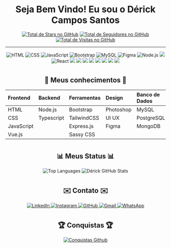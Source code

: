 # <h1 align="center">  Seja Bem Vindo! Eu sou o Dérick Campos Santos </h1>

<!-- Badges Icons GitHub -->
<p align="center">
    <a href="https://github.com/Derickcsantos?tab=repositories&sort=stargazers" target="_blank"><img alt="Total de Stars no GitHub" title="Total de Stars no GitHub" src="https://custom-icon-badges.demolab.com/github/stars/Derickcsantos?color=55960c&style=for-the-badge&labelColor=488207&logo=star" /></a>
    <a href="https://github.com/Derickcsantos?tab=followers" target="_blank"><img alt="Total de Seguidores no GitHub" title="Total de Seguidores no GitHub" src="https://custom-icon-badges.demolab.com/github/followers/Derickcsantos?color=236ad3&labelColor=1155ba&style=for-the-badge&logo=person-add&label=Seguidores&logoColor=white" /></a>
    <a href="https://github.com/antonkomarev/github-profile-views-counter" target="_blank"><img alt="Total de Visitas no GitHub" title="Total de Visitas no GitHub" src="https://komarev.com/ghpvc/?username=Derickcsantos&logo=eye&label=visitantes&color=7d077d&logoColor=white&style=for-the-badge&abbreviated=true" /></a>
</p>


------------------------------------------------------------------------------

<p align="center">
    <img src="https://img.shields.io/badge/HTML5-E34F26?style=for-the-badge&logo=html5&logoColor=white" alt="HTML">
    <img src="https://img.shields.io/badge/CSS3-1572B6?style=for-the-badge&logo=css3&logoColor=white" alt="CSS">
    <img src="https://img.shields.io/badge/JavaScript-F7DF1E?style=for-the-badge&logo=JavaScript&logoColor=white" alt="JavaScript">
    <img src="https://img.shields.io/badge/Bootstrap-563D7C?style=for-the-badge&logo=bootstrap&logoColor=white" alt="Bootstrap">
    <img src="https://img.shields.io/badge/MySQL-005C84?style=for-the-badge&logo=mysql&logoColor=white" alt="MySQL">
    <img src="https://img.shields.io/badge/Figma-F24E1E?style=for-the-badge&logo=figma&logoColor=white" alt="Figma">
    <img src="https://img.shields.io/badge/Node.js-43853D?style=for-the-badge&logo=node.js&logoColor=white" alt="Node.js">
    <img src="https://img.shields.io/badge/C%23-%2368217A.svg?style=for-the-badge&logo=c-sharp&logoColor=white">
    <img src="https://img.shields.io/badge/React-20232A?style=for-the-badge&logo=react&logoColor=61DAFB" alt="React">
    <img src="https://img.shields.io/badge/MongoDB-4EA94B?style=for-the-badge&logo=mongodb&logoColor=white">
    <img src="https://img.shields.io/badge/Supabase-181818?style=for-the-badge&logo=supabase&logoColor=white">
    <img src="https://img.shields.io/badge/Canva-%2300C4CC.svg?&style=for-the-badge&logo=Canva&logoColor=white">
    <img src="https://img.shields.io/badge/Visual_Studio_Code-0078D4?style=for-the-badge&logo=visual%20studio%20code&logoColor=white">
    <img src="https://img.shields.io/badge/Android_Studio-3DDC84?style=for-the-badge&logo=android-studio&logoColor=white">
    <img src="https://img.shields.io/badge/Trello-%23026AA7.svg?style=for-the-badge&logo=Trello&logoColor=white">
    <img src="https://img.shields.io/badge/Git-F05032.svg?style=for-the-badge&logo=git&logoColor=white">
    <img src="https://img.shields.io/badge/Vue.js-35495E.svg?style=for-the-badge&logo=vue.js&logoColor=4FC08D"
</p>

# <h2 align="center">  📖 Meus conhecimentos 📖 </h2>
<div align="center">

| Frontend   |Backend     | Ferramentas  | Design     | Banco de Dados | Outros  |
|:-----------|:-----------|:-------------|:-----------|:---------------|:--------|
| HTML       | Node.js    | Bootstrap    | Photoshop  | MySQL          | SEO     |
| CSS        | Typescript | TailwindCSS  | UI UX      | PostgreSQL     | Deploy  |
| JavaScript |            | Express.js   | Figma      | MongoDB        | Git     |
| Vue.js     |            | Sassy CSS    |            |                |         |


</div>

# <h2 align="center">  📊 Meus Status 📊 </h2>

<p align="center">
  <img src="https://github-readme-stats.vercel.app/api/top-langs/?username=Derickcsantos&layout=compact&theme=transparent&title_color=808080&text_color=808080&card_width=400px&height=700px" alt="Top Languages">
  <img src="https://github-readme-stats.vercel.app/api?username=Derickcsantos&show_icons=true&theme=transparent&hide=contribs,prs&title_color=808080&icon_color=808080&text_color=808080&height=700px" alt="Dérick GitHub Stats">
</p>



# <h2 align="center"> ✉️ Contato ✉️ </h2>


<p align="center">
  <a href="https://www.linkedin.com/in/derickcampossantos/">
    <img src="https://img.shields.io/badge/LinkedIn-0077B5?style=for-the-badge&logo=linkedin&logoColor=white" alt="LinkedIn">
  </a>
  <a href="https://www.instagram.com/derick_profissional">
    <img src="https://img.shields.io/badge/Instagram-E4405F?style=for-the-badge&logo=instagram&logoColor=white" alt="Instagram">
  </a>
  <a href="https://github.com/derickcsantos">
    <img src="https://img.shields.io/badge/GitHub-100000?style=for-the-badge&logo=github&logoColor=white" alt="GitHub">
  </a>
  <a href="mailto:derickcampossantos1@gmail.com">
    <img src="https://img.shields.io/badge/Gmail-D14836?style=for-the-badge&logo=gmail&logoColor=white" alt="Gmail">
  </a>
  <a href="https://api.whatsapp.com/send/?phone=5511986261007&text=Fale+conosco&type=phone_number&app_absent=0">
    <img src="https://img.shields.io/badge/WhatsApp-25D366?style=for-the-badge&logo=whatsapp&logoColor=white" alt="WhatsApp">
  </a>
</p>

# <!-- GitHub Conquistas -->
<h2 align="center">🏆 Conquistas 🏆</h2>


<p align="center">
  <a href="https://github.com/ryo-ma/github-profile-trophy"><img alt="Conquistas Github" title="Conquistas Github" src="https://github-profile-trophy.vercel.app/?username=derickcsantos&theme=transparent" /></a>
</p>
